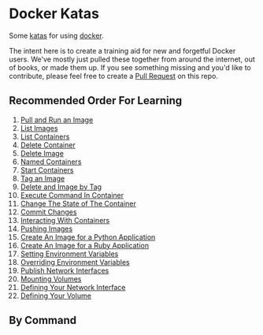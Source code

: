 # Docker Katas
Some [katas](https://en.wikipedia.org/wiki/Kata) for using [docker](https://www.docker.com/).

The intent here is to create a training aid for new and forgetful Docker users. We've mostly just pulled these together from around the internet, out of books, or made them up. If you see something missing and you'd like to contribute, please feel free to create a [Pull Request](https://help.github.com/articles/creating-a-pull-request/) on this repo.


## Recommended Order For Learning

1. [Pull and Run an Image](1_pull_and_run_image.md)
2. [List Images](2_list_images.md)
3. [List Containers](3_list_containers.md)
4. [Delete Container](4_delete_container.md)
5. [Delete Image](5_delete_image.md)
6. [Named Containers](6_named_containers.md)
7. [Start Containers](7_start_containers.md)
8. [Tag an Image](8_tag_an_image.md)
9. [Delete and Image by Tag](9_delete_image_by_tag.md)
10. [Execute Command In Container](10_exec_in_container.md)
11. [Change The State of The Container](11_change_container_state.md)
12. [Commit Changes](12_commit_changes.md)
13. [Interacting With Containers](13_interacting.md)
14. [Pushing Images](14_pushing_images.md)
15. [Create An Image for a Python Application](15_simple_python_image.md)
16. [Create An Image for a Ruby Application](16_simply_ruby_image.md)
17. [Setting Environment Variables](17_setting_envvars.md)
18. [Overriding Environment Variables](18_overriding_envvars.md)
19. [Publish Network Interfaces](19_publish_network_interfaces.md)
20. [Mounting Volumes](20_mounting_volumes.md)
21. [Defining Your Network Interface](21_define_network_interface.md)
22. [Defining Your Volume](22_define_volume.md)


<!-- Upcomming content
[Pushing Images] 
https://www.digitalocean.com/community/tutorials/how-to-remove-docker-images-containers-and-volumes
[Force shell on bad entrypoint] docker run -it -v test:/docker_kata_vol --entrypoint sh ps_out:latest
[Remove Volume] AND OTHER Volume things!
[Remove all Dangling Images] docker rmi $(docker images -f dangling=true -q)
[Remove all Images] docker rmi $(docker images -a -q)
[Remove all Exited Containers] docker rm $(docker ps -a -f status=exited -q)
-->

## By Command

<TODO>
